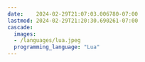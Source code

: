 ```yaml
---
date:    2024-02-29T21:07:03.006780-07:00
lastmod: 2024-02-29T21:20:30.690261-07:00
cascade:
  images:
  - /languages/lua.jpeg
  programming_language: "Lua"
---
```

